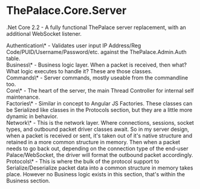 # ThePalace.Core.Server
.Net Core 2.2 - A fully functional ThePalace server replacement, with an additional WebSocket listener.

Authentication\\* - Validates user input IP Address/Reg Code/PUID/Username/Password/etc. against the ThePalace.Admin.Auth table.
<br />
Business\\* - Business logic layer. When a packet is received, then what? What logic executes to handle it? These are those classes.
<br />
Commands\\* - Server commands, mostly useable from the commandline too.
<br />
Core\\* - The heart of the server, the main Thread Controller for internal self maintenance.
<br />
Factories\\* - Similar in concept to Angular JS Factories. These classes can be Serialized like classes in the Protocols section, but they are a little more dynamic in behavior.
<br />
Network\\* - This is the network layer. Where connections, sessions, socket types, and outbound packet driver classes await. So in my server design, when a packet is received or sent, it's taken out of it's native structure and retained in a more common structure in memory. Then when a packet needs to go back out, depending on the connection type of the end-user Palace/WebSocket, the driver will format the outbound packet accordingly.
<br />
Protocols\\* - This is where the bulk of the protocol support to Serialize/Deserialize packet data into a common structure in memory takes place. However no Business logic exists in this section, that's within the Business section.
